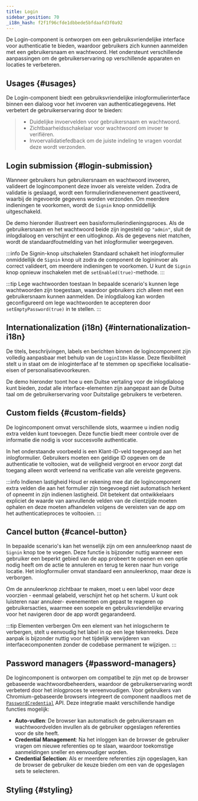 ```yaml
---
title: Login
sidebar_position: 70
_i18n_hash: f2f1f96cfde1dbbede5bfdaafd3f0a92
---
```

<DocChip chip='shadow' />
<DocChip chip='name' label="dwc-login" />
<DocChip chip='since' label='24.01' />
<JavadocLink type="login" location="com/webforj/component/login/Login" top='true'/>

De Login-component is ontworpen om een gebruiksvriendelijke interface voor authenticatie te bieden, waardoor gebruikers zich kunnen aanmelden met een gebruikersnaam en wachtwoord. Het ondersteunt verschillende aanpassingen om de gebruikerservaring op verschillende apparaten en locaties te verbeteren.

<ComponentDemo 
path='/webforj/loginbasic?' 
javaE='https://raw.githubusercontent.com/webforj/webforj-documentation/refs/heads/main/src/main/java/com/webforj/samples/views/login/LoginBasicView.java'
height = '450px'
/>

## Usages {#usages}

De Login-component biedt een gebruiksvriendelijke inlogformulierinterface binnen een dialoog voor het invoeren van authenticatiegegevens. Het verbetert de gebruikerservaring door te bieden:
   >- Duidelijke invoervelden voor gebruikersnaam en wachtwoord.
   >- Zichtbaarheidsschakelaar voor wachtwoord om invoer te verifiëren.
   >- Invoervalidatiefedback om de juiste indeling te vragen voordat deze wordt verzonden.

## Login submission {#login-submission}

Wanneer gebruikers hun gebruikersnaam en wachtwoord invoeren, valideert de logincomponent deze invoer als vereiste velden. Zodra de validatie is geslaagd, wordt een formulierindienevenement geactiveerd, waarbij de ingevoerde gegevens worden verzonden. Om meerdere indieningen te voorkomen, wordt de `Signin` knop onmiddellijk uitgeschakeld.

De demo hieronder illustreert een basisformulierindieningsproces. Als de gebruikersnaam en het wachtwoord beide zijn ingesteld op `"admin"`, sluit de inlogdialoog en verschijnt er een uitlogknop. Als de gegevens niet matchen, wordt de standaardfoutmelding van het inlogformulier weergegeven.

<ComponentDemo 
path='/webforj/loginsubmission?' 
javaE='https://raw.githubusercontent.com/webforj/webforj-documentation/refs/heads/main/src/main/java/com/webforj/samples/views/login/LoginSubmissionView.java'
height = '450px'
/>

:::info De Signin-knop uitschakelen
Standaard schakelt het inlogformulier onmiddellijk de `Signin` knop uit zodra de component de logininvoer als correct valideert, om meerdere indieningen te voorkomen. U kunt de `Signin` knop opnieuw inschakelen met de `setEnabled(true)`-methode.
:::

:::tip Lege wachtwoorden toestaan
In bepaalde scenario's kunnen lege wachtwoorden zijn toegestaan, waardoor gebruikers zich alleen met een gebruikersnaam kunnen aanmelden. De inlogdialoog kan worden geconfigureerd om lege wachtwoorden te accepteren door `setEmptyPassword(true)` in te stellen.
:::

## Internationalization (i18n) {#internationalization-i18n}

De titels, beschrijvingen, labels en berichten binnen de logincomponent zijn volledig aanpasbaar met behulp van de `LoginI18n` klasse. Deze flexibiliteit stelt u in staat om de inloginterface af te stemmen op specifieke localisatie-eisen of personalisatievoorkeuren.

De demo hieronder toont hoe u een Duitse vertaling voor de inlogdialoog kunt bieden, zodat alle interface-elementen zijn aangepast aan de Duitse taal om de gebruikerservaring voor Duitstalige gebruikers te verbeteren.

<ComponentDemo 
path='/webforj/logininternationalization?' 
javaE='https://raw.githubusercontent.com/webforj/webforj-documentation/refs/heads/main/src/main/java/com/webforj/samples/views/login/LoginInternationalizationView.java'
height = '500px'
/>

## Custom fields {#custom-fields}

De logincomponent omvat verschillende slots, waarmee u indien nodig extra velden kunt toevoegen. Deze functie biedt meer controle over de informatie die nodig is voor succesvolle authenticatie.

In het onderstaande voorbeeld is een Klant-ID-veld toegevoegd aan het inlogformulier. Gebruikers moeten een geldige ID opgeven om de authenticatie te voltooien, wat de veiligheid vergroot en ervoor zorgt dat toegang alleen wordt verleend na verificatie van alle vereiste gegevens.

<ComponentDemo 
path='/webforj/logincustomfields?' 
javaE='https://raw.githubusercontent.com/webforj/webforj-documentation/refs/heads/main/src/main/java/com/webforj/samples/views/login/LoginCustomFieldsView.java'
cssURL='/css/login/loginCustomFields.css'
height = '700px'
/>

:::info Indienen lastigheid
Houd er rekening mee dat de logincomponent extra velden die aan het formulier zijn toegevoegd niet automatisch herkent of opneemt in zijn indienen lastigheid. Dit betekent dat ontwikkelaars expliciet de waarde van aanvullende velden van de clientzijde moeten ophalen en deze moeten afhandelen volgens de vereisten van de app om het authenticatieproces te voltooien.
:::

## Cancel button {#cancel-button}

In bepaalde scenario's kan het wenselijk zijn om een annuleerknop naast de `Signin` knop toe te voegen. Deze functie is bijzonder nuttig wanneer een gebruiker een beperkt gebied van de app probeert te openen en een optie nodig heeft om de actie te annuleren en terug te keren naar hun vorige locatie. Het inlogformulier omvat standaard een annuleerknop, maar deze is verborgen.

Om de annuleerknop zichtbaar te maken, moet u een label voor deze voorzien - eenmaal gelabeld, verschijnt het op het scherm. U kunt ook luisteren naar annuleer- evenementen om gepast te reageren op gebruikersacties, waarmee een soepele en gebruiksvriendelijke ervaring voor het navigeren door de app wordt gegarandeerd.

<ComponentDemo 
path='/webforj/logincancelbutton?' 
javaE='https://raw.githubusercontent.com/webforj/webforj-documentation/refs/heads/main/src/main/java/com/webforj/samples/views/login/LoginCancelButtonView.java'
height = '450px'
/>

:::tip Elementen verbergen
Om een element van het inlogscherm te verbergen, stelt u eenvoudig het label in op een lege tekenreeks. Deze aanpak is bijzonder nuttig voor het tijdelijk verwijderen van interfacecomponenten zonder de codebase permanent te wijzigen.
:::

## Password managers {#password-managers}

De logincomponent is ontworpen om compatibel te zijn met op de browser gebaseerde wachtwoordbeheerders, waardoor de gebruikerservaring wordt verbeterd door het inlogproces te vereenvoudigen. Voor gebruikers van Chromium-gebaseerde browsers integreert de component naadloos met de [`PasswordCredential`](https://developer.mozilla.org/en-US/docs/Web/API/PasswordCredential) API. Deze integratie maakt verschillende handige functies mogelijk:

- **Auto-vullen**: De browser kan automatisch de gebruikersnaam en wachtwoordvelden invullen als de gebruiker opgeslagen referenties voor de site heeft.
- **Credential Management**: Na het inloggen kan de browser de gebruiker vragen om nieuwe referenties op te slaan, waardoor toekomstige aanmeldingen sneller en eenvoudiger worden.
- **Credential Selection**: Als er meerdere referenties zijn opgeslagen, kan de browser de gebruiker de keuze bieden om een van de opgeslagen sets te selecteren.

## Styling {#styling}

<TableBuilder name="Login" />
